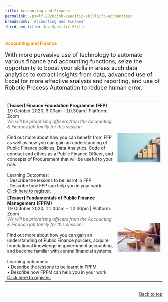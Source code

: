 ```yaml
---
title: Accounting and Finance
permalink: /pswlf-2020/job-specific-skills/3b-accounting/
breadcrumb: 'Accounting and Finance'
third_nav_title: Job Specific Skills
---
```


#### <font color="darkorange"><b>Accounting and Finance</b></font> <a name="accounting"></a>
<font size="4">With more pervasive use of technology to automate various finance and accounting functions, seize the opportunity to boost your skills in areas such data analytics to extract insights from data, advanced use of Excel for more effective analysis and reporting, and use of Robotic Process Automation to reduce human error.<br><br></font>

<table>
       <col width="70%"> 
            <col width="30%">
<tr>
    <td>
      <b>[Teaser] Finance Foundation Programme (FFP)</b>
      <br>19 October 2020, 9.00am – 10.30am | Platform: Zoom
	<br><font color="dimgrey"><i>We will be prioritising officers from the Accounting & Finance job family for this session.</i></font>
      <br>       
      <br>Find out more about how you can benefit from FFP as well as how you can gain an understanding of Public Finance policies, Data Analytics, Code of conduct and ethics as a Public Finance Officer, and concepts of Procurement that will be useful to your role.  
      <br>
      <br>Learning Outcomes:
      <br>∙ Describe the lessons to be learnt in FFP
      <br>∙ Describe how FFP can help you in your work
	    <br>
      <a href="https://finance-foundation-programme.eventbrite.sg">Click here to register.</a> 
    </td>    
<td>
     <img src="/images/finance2.jpg">
    </td>
</tr>
<tr>
    <td>
      <b>[Teaser] Fundamentals of Public Finance Management (FPFM)</b>
      <br>19 October 2020, 11.00am - 12.30pm | Platform: Zoom
      <br><font color="dimgrey"><i>We will be prioritising officers from the Accounting & Finance job family for this session.</i></font>
      <br>       
      <br>Find out more about how you can gain an understanding of Public Finance policies, acquire foundational knowledge in government accounting, and become familiar with central financial systems.
      <br>      
      <br>Learning outcomes:
      <br>• Describe the lessons to be learnt in FPFM
      <br>• Describe how FPFM can help you in your work
      <br>
      <a href="https://fundamentals-of-public-finance-management.eventbrite.sg">Click here to register.</a> 
    </td>    
<td>
     <img src="/images/finance1.jpg">
    </td>
</tr>	
</table>
<br>

<div style="text-align: right"><a href="#top">Back to top</a></div>
